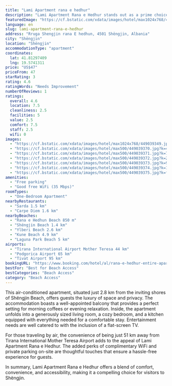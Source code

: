 ```yaml
---
title: "Lami Apartment rana e hedhur"
description: "Lami Apartment Rana e Hedhur stands out as a prime choice for travelers seeking comfort and convenience in Shëngjin."
featuredImage: "https://cf.bstatic.com/xdata/images/hotel/max1024x768/449039349.jpg?k=00a7dae683860b837b6939e1c59a01f4ac826d9c400c4b672d79a2e27dfe11dd&o=&hp=1"
language: en
slug: lami-apartment-rana-e-hedhur
address: "Rruga Shengjin rana E hedhun, 4501 Shëngjin, Albania"
city: "Shëngjin"
location: "Shëngjin"
accommodationType: "apartment"
coordinates:
  lat: 41.81297409
  lng: 19.5741311
price: "US$47"
priceFrom: 47
starRating: 3
rating: 4.6
ratingWords: "Needs Improvement"
numberOfReviews: 1
ratings:
  overall: 4.6
  location: 7.5
  cleanliness: 2.5
  facilities: 5
  value: 2.5
  comfort: 7.5
  staff: 2.5
  wifi: 0
images:
  - "https://cf.bstatic.com/xdata/images/hotel/max1024x768/449039349.jpg?k=00a7dae683860b837b6939e1c59a01f4ac826d9c400c4b672d79a2e27dfe11dd&o=&hp=1"
  - "https://cf.bstatic.com/xdata/images/hotel/max500/449039370.jpg?k=4c3ccd874a8a8d3464a1977da1b2446c8db7a274c615aee97b0a4d2f19fbc75b&o=&hp=1"
  - "https://cf.bstatic.com/xdata/images/hotel/max500/449039371.jpg?k=7bccc530dbe5372eea571d6592a526aae95d2d33be1bca7f1a98ad42d0ae520b&o=&hp=1"
  - "https://cf.bstatic.com/xdata/images/hotel/max500/449039372.jpg?k=2b57b5ecacae1446bd00f1ccd815aa7320c20a1389fd16932ce1a9e026d17219&o=&hp=1"
  - "https://cf.bstatic.com/xdata/images/hotel/max500/449039373.jpg?k=92598a391c80530654d7d8e7ea9d5be363faa3f39347dbf95d31541bd27dce07&o=&hp=1"
  - "https://cf.bstatic.com/xdata/images/hotel/max500/449039374.jpg?k=129c5c3037f82cf20df2e5224f22d458a8947cfc4b7c01146475c902011c1ab3&o=&hp=1"
  - "https://cf.bstatic.com/xdata/images/hotel/max500/449039375.jpg?k=f85a183a210a36eec831a609b10d12e823b4b36cb8d8f0139f4059cb2b0579a2&o=&hp=1"
amenities:
  - "Free parking"
  - "Good free WiFi (35 Mbps)"
roomTypes:
  - "One-Bedroom Apartment"
nearbyRestaurants:
  - "Sarda 1.5 km"
  - "Carpe Diem 1.6 km"
nearbyBeaches:
  - "Rana e Hedhun Beach 850 m"
  - "Shëngjin Beach 1.4 km"
  - "Ylberi Beach 2.6 km"
  - "Kune Beach 4.9 km"
  - "Laguna Park Beach 5 km"
airports:
  - "Tirana International Airport Mother Teresa 44 km"
  - "Podgorica Airport 65 km"
  - "Tivat Airport 95 km"
bookingURL: "https://www.booking.com/hotel/al/rana-e-hedhur-entire-apartment.en-gb.html?aid=8035640"
bestFor: "Best for Beach Access"
bestCategories: "Beach Access"
category: "Beach Access"
---
```


This air-conditioned apartment, situated just 2.8 km from the inviting shores of Shëngjin Beach, offers guests the luxury of space and privacy. The accommodation boasts a well-appointed balcony that provides a perfect setting for morning coffees or evening relaxation. Inside, the apartment unfolds into a generously sized living room, a cozy bedroom, and a kitchen equipped with everything needed for a comfortable stay. Entertainment needs are well catered to with the inclusion of a flat-screen TV.

For those traveling by air, the convenience of being just 51 km away from Tirana International Mother Teresa Airport adds to the appeal of Lami Apartment Rana e Hedhur. The added perks of complimentary WiFi and private parking on-site are thoughtful touches that ensure a hassle-free experience for guests.

In summary, Lami Apartment Rana e Hedhur offers a blend of comfort, convenience, and accessibility, making it a compelling choice for visitors to Shëngjin.